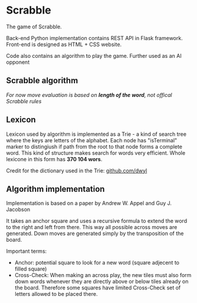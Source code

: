 # Scrabble
The game of Scrabble.

Back-end Python implementation contains REST API in Flask framework.
Front-end is designed as HTML + CSS website.

Code also contains an algorithm to play the game. Further used as an AI opponent

## Scrabble algorithm

*For now move evaluation is based on **length of the word**, not offical Scrabble rules*

## Lexicon
Lexicon used by algorithm is implemented as a Trie - a kind of search tree where the keys are letters of the alphabet. 
Each node has "isTerminal" marker to distingiush if path from the root to that node forms a complete word. 
This kind of structure makes search for words very efficient. Whole lexicone in this form has **370 104 wors**.

Credit for the dictionary used in the Trie: [github.com/dwyl](https://github.com/dwyl)  

## Algorithm implementation 
Implementation is based on a paper by Andrew W. Appel and Guy J. Jacobson

It takes an anchor square and uses a recursive formula to extend the word to the right and left from there. 
This way all possible across moves are generated. Down moves are generated simply by the transposition of the board.

Important terms:
* Anchor: potential square to look for a new word (square adjecent to filled square)
* Cross-Check: When making an across play, the
new tiles must also form down words whenever they are directly above or below tiles already on
the board. Therefore some squares have limited Cross-Check set of letters allowed to be placed there. 
